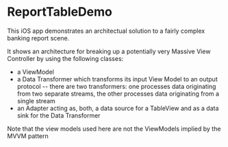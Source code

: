 # ReportTableDemo

This iOS app demonstrates an architectual solution to a fairly complex banking report scene.

It shows an architecture for breaking up a potentially very Massive View Controller by using the following classes:
- a ViewModel
- a Data Transformer which transforms its input View Model to an output protocol
  -- there are two transformers: one processes data originating from two separate streams, the other processes data originating from a single stream  
- an Adapter acting as, both, a data source for a TableView and as a data sink for the Data Transformer

Note that the view models used here are not the ViewModels implied by the MVVM pattern
